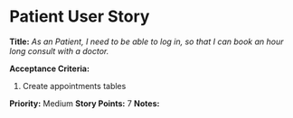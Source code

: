# Patient User Story

**Title:**
_As an Patient, I need to be able to log in, so that I can book an hour long consult with a doctor._

**Acceptance Criteria:**
1. Create appointments tables

**Priority:** Medium
**Story Points:** 7
**Notes:**
